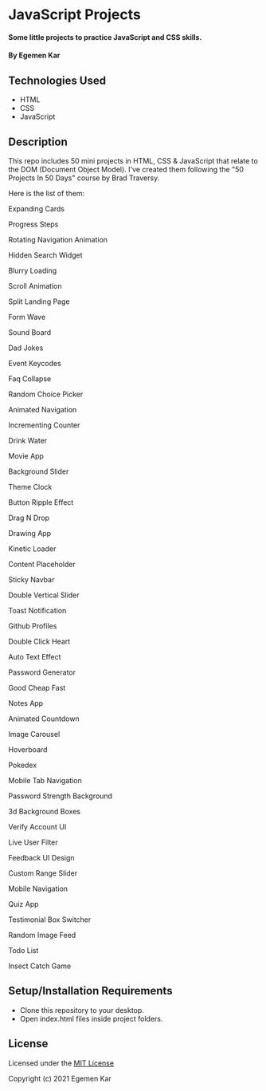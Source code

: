 # JavaScript Projects

#### Some little projects to practice JavaScript and CSS skills.

#### By Egemen Kar


## Technologies Used

* HTML
* CSS
* JavaScript

## Description

This repo includes 50 mini projects in HTML, CSS & JavaScript that relate to the DOM (Document Object Model). I've created them following the "50 Projects In 50 Days" course by Brad Traversy. 

Here is the list of them:

Expanding Cards

Progress Steps

Rotating Navigation Animation

Hidden Search Widget

Blurry Loading

Scroll Animation

Split Landing Page

Form Wave

Sound Board

Dad Jokes

Event Keycodes

Faq Collapse

Random Choice Picker

Animated Navigation

Incrementing Counter

Drink Water

Movie App

Background Slider

Theme Clock

Button Ripple Effect

Drag N Drop

Drawing App

Kinetic Loader

Content Placeholder

Sticky Navbar

Double Vertical Slider

Toast Notification

Github Profiles

Double Click Heart

Auto Text Effect

Password Generator

Good Cheap Fast

Notes App

Animated Countdown

Image Carousel

Hoverboard

Pokedex

Mobile Tab Navigation

Password Strength Background

3d Background Boxes

Verify Account UI

Live User Filter

Feedback UI Design

Custom Range Slider

Mobile Navigation

Quiz App

Testimonial Box Switcher

Random Image Feed

Todo List

Insect Catch Game

## Setup/Installation Requirements

* Clone this repository to your desktop.
* Open index.html files inside project folders.

## License

Licensed under the [MIT License](LICENSE)

Copyright (c) 2021 Egemen Kar